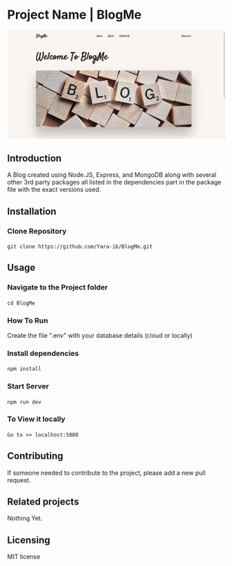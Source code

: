 # Project Name | BlogMe
![Homepage](image.png)

## Introduction
A Blog created using Node.JS, Express, and MongoDB along with several other 3rd party packages all listed in the dependencies part in the package file with the exact versions used.

## Installation
### Clone Repository
`git clone https://github.com/Yara-ib/BlogMe.git`

## Usage
### Navigate to the Project folder
`cd BlogMe`

### How To Run
Create the file ".env" with your database details (cloud or locally)

### Install dependencies
`npm install`

### Start Server
`npm run dev`

### To View it locally
`Go to >> localhost:5000`

## Contributing
If someone needed to contribute to the project, please add a new pull request.

## Related projects
Nothing Yet.

## Licensing
MIT license

